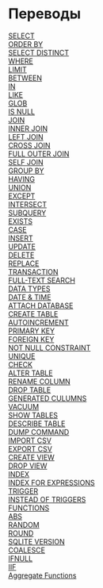 # Переводы ############################

[SELECT][SELECT]   
[ORDER BY][ORDER]   
[SELECT DISTINCT][DISTINCT]   
[WHERE][WHERE]  
[LIMIT][LIMIT]  
[BETWEEN][BETWEEN]  
[IN][IN]  
[LIKE][LIKE]  
[GLOB][GLOB]  
[IS NULL][IS NULL]  
[JOIN][JOIN]  
[INNER JOIN][INNER JOIN]  
[LEFT JOIN][LEFT JOIN]  
[CROSS JOIN][CROSS JOIN]  
[FULL OUTER JOIN][FULL OUTER JOIN]  
[SELF JOIN][SELF JOIN]  
[GROUP BY][GROUP BY]  
[HAVING][HAVING]  
[UNION][UNION]  
[EXCEPT][EXCEPT]  
[INTERSECT][INTERSECT]  
[SUBQUERY][SUBQUERY]   
[EXISTS][EXISTS]  
[CASE][CASE]  
[INSERT][INSERT]  
[UPDATE][UPDATE]  
[DELETE][DELETE]  
[REPLACE][REPLACE]  
[TRANSACTION][TRANSACTION]  
[FULL-TEXT SEARCH][FULL-TEXT SEARCH]   
[DATA TYPES][DATA TYPES]   
[DATE & TIME][DATE & TIME]   
[ATTACH DATABASE][ATTACH DATABASE]   
[CREATE TABLE][CREATE TABLE]   
[AUTOINCREMENT][AUTOINCREMENT]   
[PRIMARY KEY][PRIMARY KEY]   
[FOREIGN KEY][FOREIGN KEY]   
[NOT NULL CONSTRAINT][NOT NULL CONSTRAINT]   
[UNIQUE][UNIQUE]   
[CHECK][CHECK]   
[ALTER TABLE][ALTER TABLE]   
[RENAME COLUMN][RENAME COLUMN]   
[DROP TABLE][DROP TABLE]   
[GENERATED CULUMNS][GENERATED CULUMNS]   
[VACUUM][VACUUM]   
[SHOW TABLES][SHOW TABLES]   
[DESCRIBE TABLE][DESCRIBE TABLE]   
[DUMP COMMAND][DUMP COMMAND]   
[IMPORT CSV][IMPORT CSV]   
[EXPORT CSV][EXPORT CSV]   
[CREATE VIEW][CREATE VIEW]   
[DROP VIEW][DROP VIEW]   
[INDEX][INDEX]   
[INDEX FOR EXPRESSIONS][INDEX FOR EXPRESSIONS]   
[TRIGGER][TRIGGER]   
[INSTEAD OF TRIGGERS][INSTEAD OF TRIGGERS]   
[FUNCTIONS][FUNCTIONS]   
[ABS][ABS]   
[RANDOM][RANDOM]   
[ROUND][ROUND]   
[SQLITE VERSION][SQLITE VERSION]   
[COALESCE][COALESCE]   
[IFNULL][IFNULL]   
[IIF][IIF]    
[Aggregate Functions][Aggregate Functions]    

[SELECT]:                 ./01_Select/translate.md
[ORDER]:                  ./02_OrderBy/translate.md
[DISTINCT]:               ./03_SelectDistinct/translate.md
[WHERE]:                  ./04_Where/translate.md
[LIMIT]:                  ./05_Limit/translate.md
[BETWEEN]:                ./06_Between/translate.md
[IN]:                     ./07_In/translate.md
[LIKE]:                   ./08_Like/translate.md
[GLOB]:                   ./09_Glob/translate.md
[IS NULL]:                ./10_IsNull/translate.md
[JOIN]:                   ./11_Join/translate.md
[INNER JOIN]:             ./12_InnerJoin/translate.md
[LEFT JOIN]:              ./13_LeftJoin/translate.md
[CROSS JOIN]:             ./14_CrossJoin/translate.md
[FULL OUTER JOIN]:        ./15_FullOuterJoin/translate.md
[SELF JOIN]:              ./16_SelfJoin/translate.md
[GROUP BY]:               ./17_GroupBy/translate.md
[HAVING]:                 ./18_Having/translate.md
[UNION]:                  ./19_Union/translate.md
[EXCEPT]:                 ./20_Except/translate.md
[INTERSECT]:              ./21_Intersect/translate.md
[SUBQUERY]:               ./22_Subquery/translate.md
[EXISTS]:                 ./23_Exists/translate.md
[CASE]:                   ./24_Case/translate.md
[INSERT]:                 ./25_Insert/translate.md
[UPDATE]:                 ./26_Update/translate.md
[DELETE]:                 ./27_Delete/translate.md
[REPLACE]:                ./28_Replace/translate.md
[TRANSACTION]:            ./29_Transaction/translate.md
[FULL-TEXT SEARCH]:       ./30_FullTextSearch/translate.md
[DATA TYPES]:             ./31_DataTypes/translate.md
[DATE & TIME]:            ./32_DateAndTime/translate.md
[ATTACH DATABASE]:        ./33_AttachDatabase/translate.md
[CREATE TABLE]:           ./34_CreateTable/translate.md
[AUTOINCREMENT]:          ./35_Autoincrement/translate.md
[PRIMARY KEY]:            ./36_PrimaryKey/translate.md
[FOREIGN KEY]:            ./37_ForeignKey/translate.md
[NOT NULL CONSTRAINT]:    ./38_NotNullConstraint/translate.md
[UNIQUE]:                 ./39_UniqueConstraint/translate.md
[CHECK]:                  ./40_CheckConstraint/translate.md
[ALTER TABLE]:            ./41_AlterTable/translate.md
[RENAME COLUMN]:          ./42_RenameColumn/translate.md
[DROP TABLE]:             ./43_DropTable/translate.md
[GENERATED CULUMNS]:      ./44_GeneratedColumns/translate.md
[VACUUM]:                 ./45_Vacuum/translate.md
[SHOW TABLES]:            ./46_ShowTables/translate.md
[DESCRIBE TABLE]:         ./47_DescribeTable/translate.md
[DUMP COMMAND]:           ./48_DumpCommand/translate.md
[IMPORT CSV]:             ./49_ImportCSV/translate.md
[EXPORT CSV]:             ./50_ExportCSV/translate.md
[CREATE VIEW]:            ./51_CreateView/translate.md
[DROP VIEW]:              ./52_DropView/translate.md
[INDEX]:                  ./53_Index/translate.md
[INDEX FOR EXPRESSIONS]:  ./54_IndexForExpressions/translate.md
[TRIGGER]:                ./55_Trigger/translate.md
[INSTEAD OF TRIGGERS]:    ./56_InsteadOfTrigger/translate.md
[FUNCTIONS]:              ./57_Functions/translate.md
[ABS]:                    ./58_ABS/translate.md
[RANDOM]:                 ./59_Random/translate.md
[ROUND]:                  ./60_Round/translate.md
[SQLITE VERSION]:         ./61_SqliteVersion/translate.md
[COALESCE]:               ./62_Coalesce/translate.md
[IFNULL]:                 ./63_IfNull/translate.md
[IIF]:                    ./64_IIf/translate.md
[Aggregate Functions]:    ./65_NullIf/translate.md